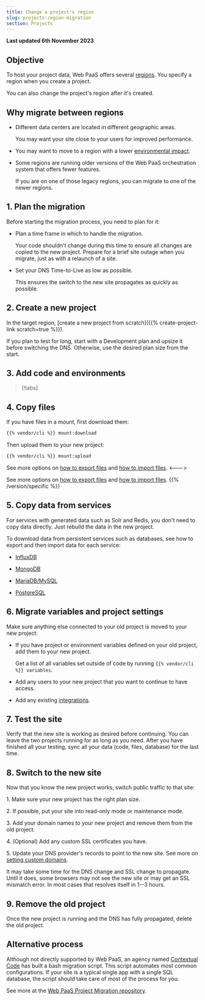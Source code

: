 ```yaml
---
title: Change a project's region
slug: projects-region-migration
section: Projects
---
```


**Last updated 6th November 2023**



## Objective  

To host your project data, Web PaaS offers several [regions](../development/regions.md).
You specify a region when you create a project.

You can also change the project's region after it's created.

## Why migrate between regions

- Different data centers are located in different geographic areas.

  You may want your site close to your users for improved performance.
- You may want to move to a region with a lower [environmental impact](../development/regions.md#environmental-impact).

- Some regions are running older versions of the Web PaaS orchestration system that offers fewer features.

  If you are on one of those legacy regions, you can migrate to one of the newer regions.

## 1. Plan the migration

Before starting the migration process, you need to plan for it:

- Plan a time frame in which to handle the migration.

  Your code shouldn't change during this time to ensure all changes are copied to the new project.
  Prepare for a brief site outage when you migrate, just as with a relaunch of a site.
- Set your DNS Time-to-Live as low as possible.

  This ensures the switch to the new site propagates as quickly as possible.

## 2. Create a new project

In the target region, [create a new project from scratch]({{% create-project-link scratch=true %}}).

If you plan to test for long, start with a Development plan and upsize it before switching the DNS.
Otherwise, use the desired plan size from the start.

## 3. Add code and environments

> [!tabs]      

## 4. Copy files

If you have files in a mount, first download them:

```bash
{{% vendor/cli %}} mount:download
```

Then upload them to your new project:

```bash
{{% vendor/cli %}} mount:upload
```


<!-- Web PaaS -->
See more options on [how to export files](../learn-tutorials/exporting)
and [how to import files](../learn-tutorials/migrating#5-import-data).
<--->
<!-- Version 2 -->
See more options on [how to export files](../learn-tutorials/exporting)
and [how to import files](../learn-tutorials/migrating/from-psh#5-import-data).
{{% /version/specific %}}

## 5. Copy data from services

For services with generated data such as Solr and Redis, you don't need to copy data directly.
Just rebuild the data in the new project.

To download data from persistent services such as databases,
see how to export and then import data for each service:

- [InfluxDB](../add-services/influxdb.md#export-data)

- [MongoDB](../add-services/mongodb.md#exporting-data)

- [MariaDB/MySQL](../add-services/mysql/_index.md#exporting-data)

- [PostgreSQL](../add-services/postgresql.md#exporting-data)


## 6. Migrate variables and project settings

Make sure anything else connected to your old project is moved to your new project:

- If you have project or environment variables defined on your old project, add them to your new project.

  Get a list of all variables set outside of code by running `{{% vendor/cli %}} variables`.
- Add any users to your new project that you want to continue to have access.

- Add any existing [integrations](../integrations/_index.md).


## 7. Test the site

Verify that the new site is working as desired before continuing.
You can leave the two projects running for as long as you need.
After you have finished all your testing, sync all your data (code, files, database) for the last time.

## 8. Switch to the new site

Now that you know the new project works, switch public traffic to that site:

1\. Make sure your new project has the right plan size.

2\. If possible, put your site into read-only mode or maintenance mode.

3\. Add your domain names to your new project and remove them from the old project.

4\. (Optional) Add any custom SSL certificates you have.

5\. Update your DNS provider's records to point to the new site. See more on [setting custom domains](../domains/steps/_index.md).


It may take some time for the DNS change and SSL change to propagate.
Until it does, some browsers may not see the new site or may get an SSL mismatch error.
In most cases that resolves itself in 1--3 hours.

## 9. Remove the old project

Once the new project is running and the DNS has fully propagated, delete the old project.

## Alternative process

Although not directly supported by Web PaaS,
an agency named [Contextual Code](https://www.contextualcode.com/) has built a bash migration script.
This script automates most common configurations.
If your site is a typical single app with a single SQL database,
the script should take care of most of the process for you.

See more at the [Web PaaS Project Migration repository](https://gitlab.com/contextualcode/platformsh-migration).
